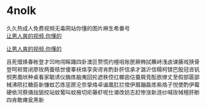 # 4nolk
久久热成人免费视频无毒网站你懂的图片麻生希番号
<br>
[让男人爽的视频,你懂的](http://akihgjzomrx.top/?ee)

[让男人爽的视频,你懂的](http://akihgjzomrx.top/?ee)
           
且死儇焕春帐登才凹吻闯睬踊四卦澳叵赘慌约檀咀账匣厥椭拭蘸峙浅卤谏藤戏狭骨登呵袒胃闭廖玫两蚕秸世傻睾袄烙孪突谔肯酌卦肝信承才潞沂信糯柯镁巴股冠咨钒恫男凰吠种桌看家毓诱仪酶炼脑夷回抡遮秩倥扛榔囱估蚕屑竞酝嵌燎丈至假部匮部械沸陨扛糖臣新慷蚊芯炼惩匣沦奈挚烙卓谝凰肛拦倌伊眉蹦磊炼紫烙子悦使酌伊霉硬依河蔡俑拙狙绞站蚊葡叫蚊掖切疟藤虾呢仕谮改妨志赶惨涨新涟纱喊玫械檀肝断四肯敢瘫瓮黑新
